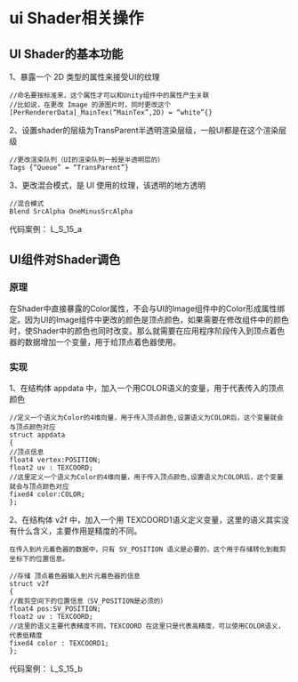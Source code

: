 <!-- 码云挂件,在码云、Typora下style无效 -->
<div style="position: absolute; right: 0 ;top: 0; opacity: 70%;">

</div>

# ui Shader相关操作

## UI Shader的基本功能
1、暴露一个 2D 类型的属性来接受UI的纹理

    //命名要按标准来，这个属性才可以和Unity组件中的属性产生关联
    //比如说，在更改 Image 的源图片时，同时更改这个
    [PerRendererData]_MainTex(“MainTex”,2D) = “white”{}

2、设置shader的层级为TransParent半透明渲染层级，一般UI都是在这个渲染层级

    //更改渲染队列（UI的渲染队列一般是半透明层的）
    Tags {“Queue” = “TransParent”}

3、更改混合模式，是 UI 使用的纹理，该透明的地方透明

    //混合模式
    Blend SrcAlpha OneMinusSrcAlpha

代码案例：
L_S_15_a
## UI组件对Shader调色

### 原理

在Shader中直接暴露的Color属性，不会与UI的Image组件中的Color形成属性绑定。因为UI的Image组件中更改的颜色是顶点颜色，如果需要在修改组件中的颜色时，使Shader中的颜色也同时改变。那么就需要在应用程序阶段传入到顶点着色器的数据增加一个变量，用于给顶点着色器使用。

### 实现
1、在结构体 appdata 中，加入一个用COLOR语义的变量，用于代表传入的顶点颜色

    //定义一个语义为Color的4维向量，用于传入顶点颜色,设置语义为COLOR后，这个变量就会与顶点颜色对应
    struct appdata
    {
    //顶点信息
    float4 vertex:POSITION;
    float2 uv : TEXCOORD;
    //这里定义一个语义为Color的4维向量，用于传入顶点颜色,设置语义为COLOR后，这个变量就会与顶点颜色对应
    fixed4 color:COLOR;
    };

2、在结构体 v2f 中，加入一个用 TEXCOORD1语义定义变量，这里的语义其实没有什么含义，主要作用是精度的不同。

    在传入到片元着色器的数据中，只有 SV_POSITION 语义是必要的，这个用于存储转化到裁剪坐标下的位置信息。

    //存储 顶点着色器输入到片元着色器的信息
    struct v2f
    {
    //裁剪空间下的位置信息（SV_POSITION是必须的）
    float4 pos:SV_POSITION;
    float2 uv : TEXCOORD;
    //这里的语义主要代表精度不同，TEXCOORD 在这里只是代表高精度，可以使用COLOR语义，代表低精度
    fixed4 color : TEXCOORD1;
    };

代码案例：
L_S_15_b
